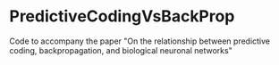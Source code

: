 # PredictiveCodingVsBackProp
Code to accompany the paper "On the relationship between predictive coding, backpropagation, and biological neuronal networks"
